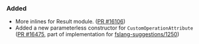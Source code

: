 ### Added

* More inlines for Result module. ([PR #16106](https://github.com/dotnet/fsharp/pull/16106))
* Added a new parameterless constructor for `CustomOperationAttribute` ([PR #16475](https://github.com/dotnet/fsharp/pull/16475), part of implementation for [fslang-suggestions/1250](https://github.com/fsharp/fslang-suggestions/issues/1250))

